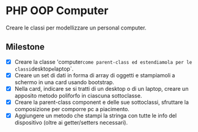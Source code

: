 # PHP OOP Computer

Creare le classi per modellizzare un personal computer.

## Milestone
- [x] Creare la classe 'computer` come parent-class ed estendiamola per le classi `desktop` e `laptop`.
- [x] Creare un set di dati in forma di array di oggetti e stampiamoli a schermo in una card usando bootstrap.
- [x] Nella card, indicare se si tratti di un desktop o di un laptop, creare un apposito metodo poliforfo in ciascuna sottoclasse.
- [x] Creare la parent-class component e delle sue sottoclassi, sfruttare la composizione per comporre pc a piacimento.
- [x] Aggiungere un metodo che stampi la stringa con tutte le info del dispositivo (oltre ai getter/setters necessari).
